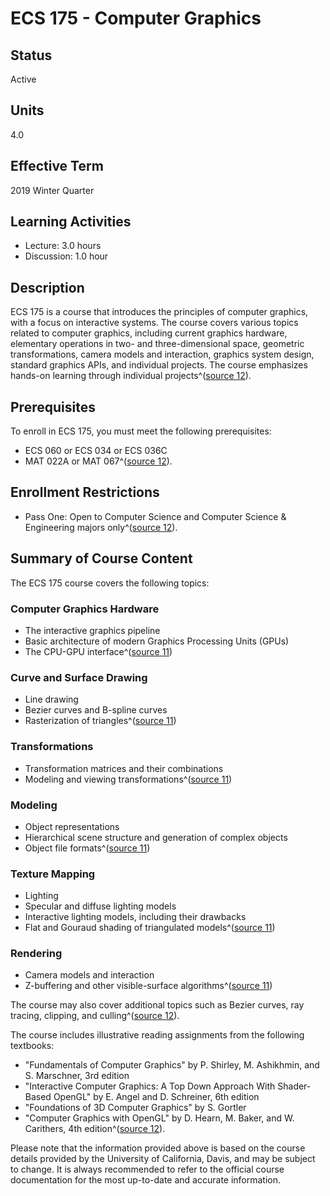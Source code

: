 # ECS 175 - Computer Graphics

## Status
Active

## Units
4.0

## Effective Term
2019 Winter Quarter

## Learning Activities
- Lecture: 3.0 hours
- Discussion: 1.0 hour

## Description
ECS 175 is a course that introduces the principles of computer graphics, with a focus on interactive systems. The course covers various topics related to computer graphics, including current graphics hardware, elementary operations in two- and three-dimensional space, geometric transformations, camera models and interaction, graphics system design, standard graphics APIs, and individual projects. The course emphasizes hands-on learning through individual projects^([source 12](https://www.ucdavis.edu/)).

## Prerequisites
To enroll in ECS 175, you must meet the following prerequisites:
- ECS 060 or ECS 034 or ECS 036C
- MAT 022A or MAT 067^([source 12](https://www.ucdavis.edu/)).

## Enrollment Restrictions
- Pass One: Open to Computer Science and Computer Science & Engineering majors only^([source 12](https://www.ucdavis.edu/)).

## Summary of Course Content
The ECS 175 course covers the following topics:

### Computer Graphics Hardware
- The interactive graphics pipeline
- Basic architecture of modern Graphics Processing Units (GPUs)
- The CPU-GPU interface^([source 11](https://www.researchgate.net/publication/320611668_Computer_Graphics_Architecture_Overview))

### Curve and Surface Drawing
- Line drawing
- Bezier curves and B-spline curves
- Rasterization of triangles^([source 11](https://www.researchgate.net/publication/320611668_Computer_Graphics_Architecture_Overview))

### Transformations
- Transformation matrices and their combinations
- Modeling and viewing transformations^([source 11](https://www.researchgate.net/publication/320611668_Computer_Graphics_Architecture_Overview))

### Modeling
- Object representations
- Hierarchical scene structure and generation of complex objects
- Object file formats^([source 11](https://www.researchgate.net/publication/320611668_Computer_Graphics_Architecture_Overview))

### Texture Mapping
- Lighting
- Specular and diffuse lighting models
- Interactive lighting models, including their drawbacks
- Flat and Gouraud shading of triangulated models^([source 11](https://www.researchgate.net/publication/320611668_Computer_Graphics_Architecture_Overview))

### Rendering
- Camera models and interaction
- Z-buffering and other visible-surface algorithms^([source 11](https://www.researchgate.net/publication/320611668_Computer_Graphics_Architecture_Overview))

The course may also cover additional topics such as Bezier curves, ray tracing, clipping, and culling^([source 12](https://www.ucdavis.edu/)).

The course includes illustrative reading assignments from the following textbooks:
- "Fundamentals of Computer Graphics" by P. Shirley, M. Ashikhmin, and S. Marschner, 3rd edition
- "Interactive Computer Graphics: A Top Down Approach With Shader-Based OpenGL" by E. Angel and D. Schreiner, 6th edition
- "Foundations of 3D Computer Graphics" by S. Gortler
- "Computer Graphics with OpenGL" by D. Hearn, M. Baker, and W. Carithers, 4th edition^([source 12](https://www.ucdavis.edu/)).

Please note that the information provided above is based on the course details provided by the University of California, Davis, and may be subject to change. It is always recommended to refer to the official course documentation for the most up-to-date and accurate information.